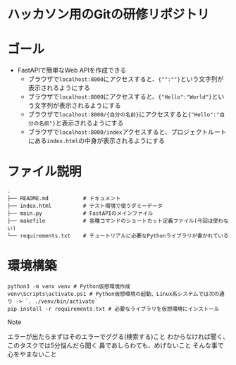 # ハッカソン用のGitの研修リポジトリ


# ゴール

- FastAPIで簡単なWeb APIを作成できる
    - ブラウザで`localhost:8000`にアクセスすると、`{"":""}`という文字列が表示されるようにする
    - ブラウザで`localhost:8000`にアクセスすると、`{"Hello":"World"}`という文字列が表示されるようにする
    - ブラウザで`localhost:8000/{自分の名前}`にアクセスすると`{"Hello":"自分の名前"}`と表示されるようにする
    - ブラウザで`localhost:8000/index`アクセスすると、プロジェクトルートにある`index.html`の中身が表示されるようにする


# ファイル説明

```
.
├── README.md           # ドキュメント
├── index.html          # テスト環境で使うダミーデータ
├── main.py             # FastAPIのメインファイル
├── makefile            # 各種コマンドのショートカット定義ファイル(今回は使わない)
└── requirements.txt    # チュートリアルに必要なPythonライブラリが書かれている
```


# 環境構築

```
python3 -m venv venv # Python仮想環境作成
venv\Scripts\activate.ps1 # Python仮想環境の起動、Linux系システムでは次の通り -> `. ./venv/bin/activate`
pip install -r requirements.txt # 必要なライブラリを仮想環境にインストール
```

> [!NOTE]
> エラーが出たらまずはそのエラーでググる(検索する)こと
> わからなければ聞く、このタスクでは5分悩んだら聞く
> 鼻であしらわても、めげないこと
> そんな事で心をやまないこと